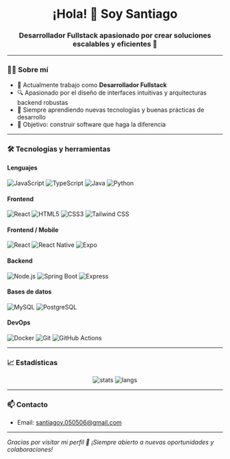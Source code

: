 <h1 align="center">¡Hola! 👋 Soy Santiago</h1>
<h3 align="center">Desarrollador Fullstack apasionado por crear soluciones escalables y eficientes 🚀</h3>

---

### 👨‍💻 Sobre mí

- 💼 Actualmente trabajo como **Desarrollador Fullstack**
- 🔍 Apasionado por el diseño de interfaces intuitivas y arquitecturas backend robustas
- 🌱 Siempre aprendiendo nuevas tecnologías y buenas prácticas de desarrollo
- 🎯 Objetivo: construir software que haga la diferencia

---

### 🛠️ Tecnologías y herramientas

#### Lenguajes
![JavaScript](https://img.shields.io/badge/-JavaScript-F7DF1E?logo=javascript&logoColor=000)
![TypeScript](https://img.shields.io/badge/-TypeScript-3178C6?logo=typescript&logoColor=fff)
![Java](https://img.shields.io/badge/-Java-007396?logo=java&logoColor=fff)
![Python](https://img.shields.io/badge/-Python-3776AB?logo=python&logoColor=fff)

#### Frontend
![React](https://img.shields.io/badge/-React-61DAFB?logo=react&logoColor=000)
![HTML5](https://img.shields.io/badge/-HTML5-E34F26?logo=html5&logoColor=fff)
![CSS3](https://img.shields.io/badge/-CSS3-1572B6?logo=css3&logoColor=fff)
![Tailwind CSS](https://img.shields.io/badge/-Tailwind-06B6D4?logo=tailwindcss&logoColor=fff)

#### Frontend / Mobile
![React](https://img.shields.io/badge/-React-61DAFB?logo=react&logoColor=000)
![React Native](https://img.shields.io/badge/-React%20Native-61DAFB?logo=react&logoColor=000)
![Expo](https://img.shields.io/badge/-Expo-000020?logo=expo&logoColor=white)

#### Backend
![Node.js](https://img.shields.io/badge/-Node.js-339933?logo=node.js&logoColor=fff)
![Spring Boot](https://img.shields.io/badge/-SpringBoot-6DB33F?logo=spring&logoColor=fff)
![Express](https://img.shields.io/badge/-Express-000000?logo=express&logoColor=fff)

#### Bases de datos
![MySQL](https://img.shields.io/badge/-MySQL-4479A1?logo=mysql&logoColor=fff)
![PostgreSQL](https://img.shields.io/badge/-PostgreSQL-336791?logo=postgresql&logoColor=fff)

#### DevOps
![Docker](https://img.shields.io/badge/-Docker-2496ED?logo=docker&logoColor=fff)
![Git](https://img.shields.io/badge/-Git-F05032?logo=git&logoColor=fff)
![GitHub Actions](https://img.shields.io/badge/-GitHub%20Actions-2088FF?logo=github-actions&logoColor=fff)

---

### 📈 Estadísticas

<p align="center">
  <img src="https://github-readme-stats.vercel.app/api?username=saniagore&show_icons=true&theme=radical" alt="stats" />
  <img src="https://github-readme-stats.vercel.app/api/top-langs/?username=saniagore&layout=compact&theme=radical" alt="langs" />
</p>

---

### 📫 Contacto

- Email: [santiagov.050506@gmail.com](mailto:santiagov.050506@gmail.com)
---

*Gracias por visitar mi perfil 🙌 ¡Siempre abierto a nuevas oportunidades y colaboraciones!*
